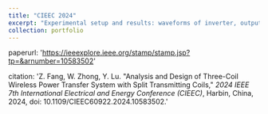 ```yaml
---
title: "CIEEC 2024"
excerpt: "Experimental setup and results: waveforms of inverter, output power and efficiency with frequencies variations<br/><img src='CIEEC_exp.png'>"
collection: portfolio
---
```

paperurl: 'https://ieeexplore.ieee.org/stamp/stamp.jsp?tp=&arnumber=10583502'

citation: 'Z. Fang, W. Zhong, Y. Lu. &quot;Analysis and Design of Three-Coil Wireless Power Transfer System with Split Transmitting Coils,&quot; <i>2024 IEEE 7th International Electrical and Energy Conference (CIEEC)</i>, Harbin, China, 2024, doi: 10.1109/CIEEC60922.2024.10583502.'
